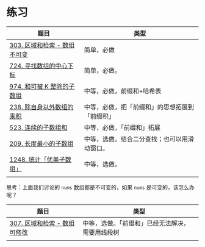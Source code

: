 # 练习

| 题目                                                         | 类型                                           |
| ------------------------------------------------------------ | ---------------------------------------------- |
| [303. 区域和检索 - 数组不可变](https://leetcode-cn.com/problems/range-sum-query-immutable/) | 简单，必做                                     |
| [724. 寻找数组的中心下标](https://leetcode-cn.com/problems/find-pivot-index/) | 简单，必做。                                   |
| [974. 和可被 K 整除的子数组](https://leetcode-cn.com/problems/subarray-sums-divisible-by-k/) | 中等，必做，前缀和+哈希表                      |
| [238. 除自身以外数组的乘积](https://leetcode-cn.com/problems/product-of-array-except-self/) | 中等，必做，把「前缀和」的思想拓展到「前缀积」 |
| [523. 连续的子数组和](https://leetcode-cn.com/problems/continuous-subarray-sum/) | 中等，必做，「前缀和」拓展                     |
| [209. 长度最小的子数组](https://leetcode-cn.com/problems/minimum-size-subarray-sum/) | 中等，选做。结合二分查找；也可以用滑动窗口。   |
| [1248. 统计「优美子数组」](https://leetcode-cn.com/problems/count-number-of-nice-subarrays/) | 中等，选做。                                   |
|                                                              |                                                |

思考：上面我们讨论的 `nums` 数组都是不可变的，如果 `nums` 是可变的，该怎么办呢？

| 题目                                                         | 类型                                             |
| ------------------------------------------------------------ | ------------------------------------------------ |
| [307. 区域和检索 - 数组可修改](https://leetcode-cn.com/problems/range-sum-query-mutable/) | 中等，选做。「前缀和」已经无法解决，需要用线段树 |
|                                                              |                                                  |

